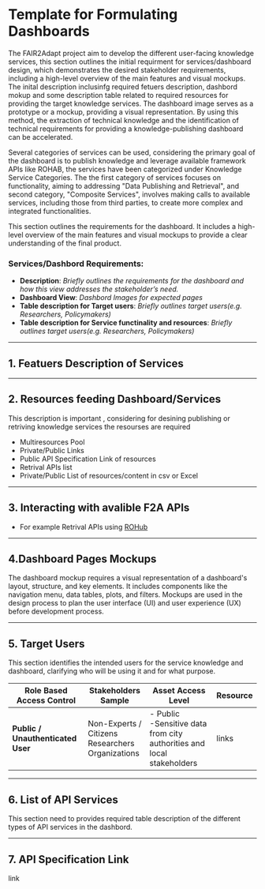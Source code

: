 # Template for Formulating Dashboards
 

<!-- ## 1. Summary of Dashboard Requirements and Corresponding Images -->
The FAIR2Adapt project aim to develop the different user-facing knowledge services, this section outlines the initial requirment for services/dashboard design, which demonstrates the desired stakeholder requirements, including a high-level overview of the main features and visual mockups. The inital description inclusinfg required fetuers description, dashbord mokup and some description table related to required resources for providing the target knowledge services.
The dashboard image serves as a prototype or a mockup, providing a visual representation. By using this method, the extraction of technical knowledge and the identification of technical requirements for providing a knowledge-publishing dashboard can be accelerated.

Several categories of services can be used, considering the primary goal of the dashboard is to publish knowledge and leverage available framework APIs like ROHAB, the services have been categorized under Knowledge Service Categories. The  the first category of services focuses on functionality, aiming to addressing "Data Publishing and Retrieval", and second category, "Composite Services", involves making calls to available services, including those from third parties, to create more complex and integrated functionalities.



This section outlines the requirements for the dashboard. It includes a high-level overview of the main features and visual mockups to provide a clear understanding of the final product.

### Services/Dashbord Requirements:
- **Description**: _Briefly outlines the requirements for the dashboard and how this view addresses the stakeholder’s need._
- **Dashboard View**:   _Dashbord Images for expected pages_
- **Table description for Target users**:   _Briefly outlines target users(e.g. Researchers, Policymakers)_
- **Table description for Service functinality and resources**:   _Briefly outlines target users(e.g. Researchers, Policymakers)_

---
## 1. Featuers Description of Services

---

## 2. Resources feeding Dashboard/Services 

This description is important , considering for desining publishing or retriving knowledge services the resourses are required

- Multiresources Pool
- Private/Public Links
- Public API Specification Link of resources
- Retrival APIs list
- Private/Public List of resources/content in csv or Excel


---
## 3. Interacting with avalible F2A APIs 
- For example Retrival APIs using [ROHub](https://www.rohub.org/)

---

## 4.Dashboard Pages Mockups
The dashboard mockup requires a visual representation of a dashboard's layout, structure, and key elements. It includes components like the navigation menu, data tables, plots, and filters. Mockups are used in the design process to plan the user interface (UI) and user experience (UX) before development process.

---

## 5. Target Users

This section identifies the intended users for the service knowledge and dashboard, clarifying who will be using it and for what purpose.


| Role Based Access Control     | Stakeholders Sample                          | Asset Access Level                  | Resource                                                                 |
|-------------------------------|----------------------------------------------|-------------------------------------|--------------------------------------------------------------------------|
| **Public / Unauthenticated User** | Non-Experts / Citizens<br>Researchers<br>Organizations |  - Public <br> -Sensitive data from city authorities and local stakeholders                          |                      links                                                    |



---

## 6. List of API Services

This section need to provides required table description of the different types of API services in the dashbord.

---
## 7. API Specification Link 
link